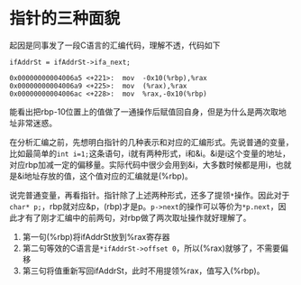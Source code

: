 指针的三种面貌
====
起因是同事发了一段C语言的汇编代码，理解不透，代码如下

```
ifAddrSt = ifAddrSt->ifa_next;

0x00000000004006a5 <+221>:  mov  -0x10(%rbp),%rax
0x00000000004006a9 <+225>:  mov  (%rax),%rax
0x00000000004006ac <+228>:  mov  %rax,-0x10(%rbp)
```

能看出把rbp-10位置上的值做了一通操作后赋值回自身，但是为什么是两次取地址非常迷惑。

在分析汇编之前，先想明白指针的几种表示和对应的汇编形式。先说普通的变量，比如最简单的`int i=1;`这条语句，i就有两种形式，i和&i。&i是i这个变量的地址，对应rbp加减一定的偏移量。实际代码中很少会用到&i，大多数时候都是用i，也就是&i地址存放的值，这个值对应的汇编就是(%rbp)。

说完普通变量，再看指针。指针除了上述两种形式，还多了提领`*`操作。因此对于`char* p;`，rbp就对应&p，(rbp)才是p。`p->next`的操作可以等价为`*p.next`，因此才有了刚才汇编中的前两句，对rbp做了两次取址操作就好理解了。

1. 第一句(%rbp)将ifAddrSt放到%rax寄存器
2. 第二句等效的C语言是`*ifAddrSt->offset 0`，所以(%rax)就够了，不需要偏移
3. 第三句将值重新写回ifAddrSt，此时不用提领%rax，值写入(%rbp)。